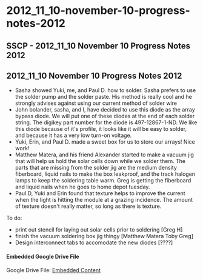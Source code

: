 # 2012\_11\_10-november-10-progress-notes-2012

## SSCP - 2012\_11\_10 November 10 Progress Notes 2012

## 2012\_11\_10 November 10 Progress Notes 2012

* Sasha showed Yuki, me, and Paul D. how to solder. Sasha prefers to use the solder pump and the solder paste. His method is really cool and he strongly advises against using our current method of solder wire
* John bolander, sasha, and I, have decided to use this diode as the array bypass diode. We will put one of these diodes at the end of each solder string. The digikey part number for the diode is 497-12867-1-ND. We like this diode because of it's profile, it looks like it will be easy to solder, and because it has a very low turn-on voltage.&#x20;
* Yuki, Erin, and Paul D. made a sweet box for us to store our arrays! Nice work!
* Matthew Matera, and his friend Alexander started to make a vacuum jig that will help us hold the solar cells down while we solder them. The parts that are missing from the solder jig are the medium density fiberboard, liquid nails to make the box leakproof, and the track halogen lamps to keep the soldering table warm. Greg is getting the fiberboard and liquid nails when he goes to home depot tuesday.
* Paul D, Yuki and Erin found that texture helps to improve the current when the light is hitting the module at a grazing incidence. The amount of texture doesn't really matter, so long as there is texture.

To do:

* print out stencil for laying out solar cells prior to soldering \[Greg H]
* finish the vacuum soldering box jig thingy \[Matthew Matera Toby Greg]
* Design interconnect tabs to accomodate the new diodes \[????]

#### Embedded Google Drive File

Google Drive File: [Embedded Content](https://drive.google.com/embeddedfolderview?id=17N76WcD25tS0-FBAxdPDbD_8ddY6QkzE#list)

